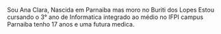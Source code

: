 Sou Ana Clara, Nascida em Parnaiba mas moro no Buriti dos Lopes
Estou cursando o 3° ano de Informatica integrado ao médio no IFPI campus Parnaiba
tenho 17 anos 
e uma futura medica.

